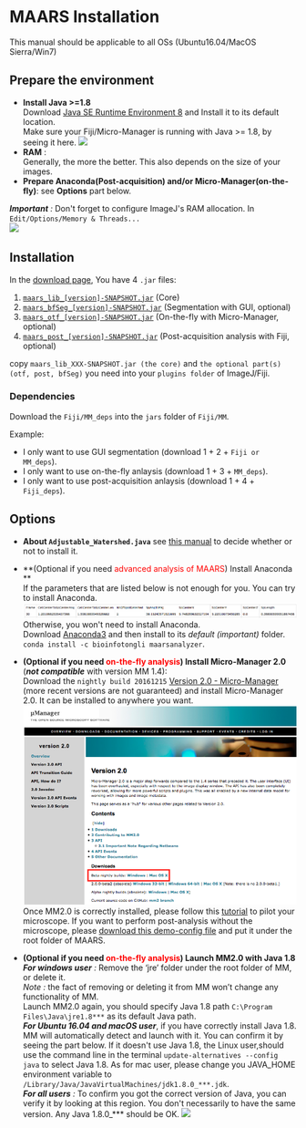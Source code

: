 # MAARS Installation
This manual should be applicable to all OSs (Ubuntu16.04/MacOS Sierra/Win7)

## Prepare the environment
* **Install Java >=1.8**  
	Download [Java SE Runtime Environment 8][] and Install it to its default location.  
	Make sure your Fiji/Micro-Manager is running with Java >= 1.8, by seeing it here.
	![][image2]
* **RAM** :  
Generally, the more the better. This also depends on the size of your images.
* **Prepare Anaconda(Post-acquisition) and/or Micro-Manager(on-the-fly)**:
see **Options** part below.


_**Important** :_ Don't forget to configure ImageJ's RAM allocation. In `Edit/Options/Memory & Threads...`  
![][image3]

## Installation
In the [download page][download], You have 4 `.jar` files:
 
1. [`maars_lib_[version]-SNAPSHOT.jar`][download] (Core)
2. [`maars_bfSeg_[version]-SNAPSHOT.jar`][download] (Segmentation with GUI, optional)
3. [`maars_otf_[version]-SNAPSHOT.jar`][download] (On-the-fly with Micro-Manager, optional)
4. [`maars_post_[version]-SNAPSHOT.jar`][download] (Post-acquisition analysis with Fiji, optional)

copy `maars_lib_XXX-SNAPSHOT.jar (the core)` and `the optional part(s) (otf, post, bfSeg)` you need into your `plugins folder` of ImageJ/Fiji.  

### Dependencies
Download the `Fiji/MM_deps` into the `jars` folder of `Fiji/MM`.

Example:
- I only want to use GUI segmentation (download 1 + 2 + `Fiji or MM_deps`).
- I only want to use on-the-fly anlaysis (download 1 + 3 + `MM_deps`).
- I only want to use post-acquisition anlaysis (download 1 + 4 + `Fiji_deps`).  

## Options

* **About `Adjustable_Watershed.java`**
see [this manual](BfSeg_manual.md) to decide whether or not to install it.

* **(Optional if you need <span style="color:red"> advanced analysis of MAARS</span>) Install Anaconda **  
If the parameters that are listed below is not enough for you. You can try to install Anaconda.
![](images/primary_output.png)
Otherwise, you won't need to install Anaconda.  
Download [Anaconda3][Anaconda] and then install to its _default (important)_ folder.
`conda install -c bioinfotongli maarsanalyzer`.  


* **(Optional if you need <span style="color:red"> on-the-fly analysis</span>) Install Micro-Manager 2.0** (_**not compatible**_ with version MM 1.4):  
Download the `nightly build 20161215` [Version 2.0 - Micro-Manager][]  (more recent versions are not guaranteed) and install Micro-Manager 2.0. It can be installed to anywhere you want.  
![MM download page][image1]  
Once MM2.0 is correctly installed, please follow this [tutorial][] to pilot your microscope. If you want to perform post-analysis without the microscope, please [download this demo-config file][] and put it under the root folder of MAARS.
* **(Optional if you need <span style="color:red"> on-the-fly analysis</span>) Launch MM2.0 with Java 1.8**  
_**For windows user** :_ Remove the ‘jre’ folder under the root folder of MM, or delete it.  
_Note :_ the fact of removing or deleting it from MM won’t change any functionality of MM.  
Launch MM2.0 again, you should specify Java 1.8 path `C:\Program Files\Java\jre1.8***` as its default Java path.  
_**For Ubuntu 16.04 and macOS user**_, if you have correctly install Java 1.8. MM will automatically detect and launch with it. You can confirm it by seeing the part below. If it doesn't use Java 1.8, the Linux user,should use the command line in the terminal `update-alternatives --config java` to select Java 1.8. As for mac user, please change you JAVA_HOME environment variable to `/Library/Java/JavaVirtualMachines/jdk1.8.0_***.jdk`.  
_**For all users** :_ To confirm you got the correct version of Java, you can verify it by looking at this region. You don't necessarily to have the same version. Any Java 1.8.0_*** should be OK.
![][image2]  


[Anaconda]: https://conda.io/docs/user-guide/install/download.html
[Version 2.0 - Micro-Manager]: https://micro-manager.org/wiki/Version_2.0
[Java SE Runtime Environment 8]: http://www.oracle.com/technetwork/java/javase/downloads/jre8-downloads-2133155.html
[tutorial]: https://micro-manager.org/wiki/Micro-Manager_Configuration_Guide
[download this demo-config file]: https://raw.githubusercontent.com/micro-manager/micro-manager/master/bindist/any-platform/MMConfig_demo.cfg
[download]: https://github.com/bnoi/MAARS/tree/master/jars
[image1]: images/Micro-Manager_download_page.png "Micro-Manager version 2.0 download page"
[image2]: images/imagej_java8.png
[image3]: images/configure_ram_imagej.png
[image4]: images/unzip.png
